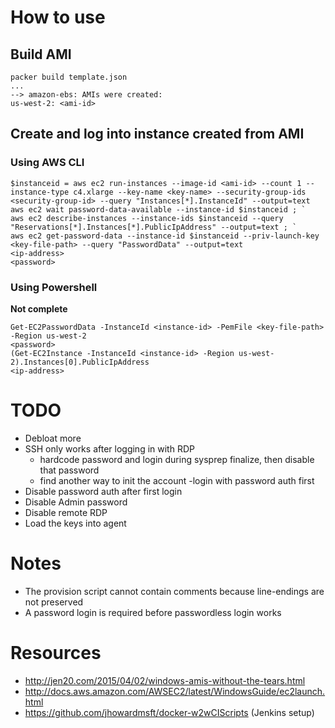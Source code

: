 # How to use

## Build AMI

```
packer build template.json
...
--> amazon-ebs: AMIs were created:
us-west-2: <ami-id>
```

## Create and log into instance created from AMI

### Using AWS CLI

```
$instanceid = aws ec2 run-instances --image-id <ami-id> --count 1 --instance-type c4.xlarge --key-name <key-name> --security-group-ids <security-group-id> --query "Instances[*].InstanceId" --output=text
aws ec2 wait password-data-available --instance-id $instanceid ; `
aws ec2 describe-instances --instance-ids $instanceid --query "Reservations[*].Instances[*].PublicIpAddress" --output=text ; `
aws ec2 get-password-data --instance-id $instanceid --priv-launch-key <key-file-path> --query "PasswordData" --output=text
<ip-address>
<password>
```

### Using Powershell

**Not complete**

```
Get-EC2PasswordData -InstanceId <instance-id> -PemFile <key-file-path> -Region us-west-2
<password>
(Get-EC2Instance -InstanceId <instance-id> -Region us-west-2).Instances[0].PublicIpAddress
<ip-address>
```

# TODO

 * Debloat more
 * SSH only works after logging in with RDP
 	- hardcode password and login during sysprep finalize, then disable that password
	- find another way to init the account
 	-login with password auth first
 * Disable password auth after first login
 * Disable Admin password
 * Disable remote RDP
 * Load the keys into agent

# Notes

 * The provision script cannot contain comments because line-endings are not preserved
 * A password login is required before passwordless login works

# Resources

 * http://jen20.com/2015/04/02/windows-amis-without-the-tears.html
 * http://docs.aws.amazon.com/AWSEC2/latest/WindowsGuide/ec2launch.html
 * https://github.com/jhowardmsft/docker-w2wCIScripts (Jenkins setup)